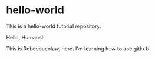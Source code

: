 # hello-world
This is a hello-world tutorial repository.

Hello, Humans!

This is Rebeccacolaw, here.  I'm learning how to use github.

